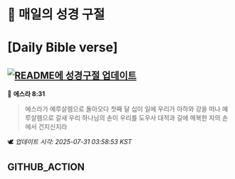 # 🙏 매일의 성경 구절
# [Daily Bible verse]
## [![README에 성경구절 업데이트](https://github.com/DONGSUKA/first_test/actions/workflows/update-readme-bible.yml/badge.svg)](https://github.com/DONGSUKA/first_test/actions/workflows/update-readme-bible.yml)
<!-- START_BIBLE_VERSE -->
📖 **에스라 8:31**
> 에스라가 예루살렘으로 돌아오다 첫째 달 십이 일에 우리가 아하와 강을 떠나 예루살렘으로 갈새 우리 하나님의 손이 우리를 도우사 대적과 길에 매복한 자의 손에서 건지신지라

🕊️ _업데이트 시각: 2025-07-31 03:58:53 KST_
  <!-- END_BIBLE_VERSE -->
## GITHUB_ACTION
